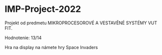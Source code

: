# IMP-Project-2022

Projekt od predmetu MIKROPROCESOROVÉ A VESTAVĚNÉ SYSTÉMY VUT FIT.

Hodnotenie: 13/14

Hra na display na námete hry Space Invaders
